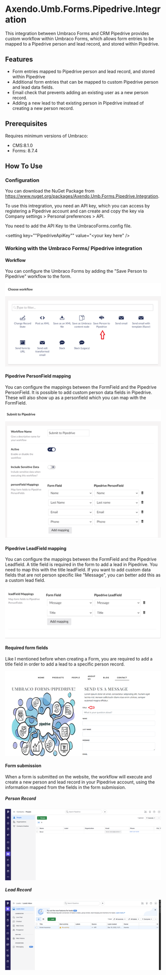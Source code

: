 # Axendo.Umb.Forms.Pipedrive.Integration

This integration between Umbraco Forms and CRM Pipedrive provides custom workflow within Umbraco Forms, which allows form entries to be mapped to a Pipedrive person and lead record,
and stored within Pipedrive.

## Features

- Form entries mapped to Pipedrive person and lead record, and stored within Pipedrive
- Additional form entries that can be mapped to custom Pipedrive person and lead data fields.
- Email check that prevents adding an existing user as a new person record.
- Adding a new lead to that existing person in Pipedrive instead of creating a new person record.

## Prerequisites

Requires minimum versions of Umbraco:

- CMS:8.1.0
- Forms: 8.7.4

## How To Use

### Configuration

You can download the NuGet Package from https://www.nuget.org/packages/Axendo.Umb.Forms.Pipedrive.Integration.

To use this intregration, you need an API key, which you can access by registering a Pipedrive account and can create and copy the key via Company settings > Personal preferences > API.

You need to add the API Key to the UmbracoForms.config file.

<setting key=""PipedriveApiKey"" value="<your key here" />

### Working with the Umbraco Forms/ Pipedrive integration

#### Workflow

You can configure the Umbraco Forms by adding the "Save Person to Pipedrive" workflow to the form.

![Workflow](Axendo.Umb.Forms.Pipedrive.Web.Core/img/Workflow.png?raw=true "Title")

#### Pipedrive PersonField mapping

You can configure the mappings between the FormField and the Pipedrive PersonField. It is possible to add custom person data fields in Pipedrive. These will also show up as
a personfield which you can map with the FormField.

![Personfield mapping](Axendo.Umb.Forms.Pipedrive.Web.Core/img/PersonFieldMapping.png?raw=true "Title")

#### Pipedrive LeadField mapping

You can configure the mappings between the FormField and the Pipedrive Leadfield. A title field is required in the form to add a lead in Pipedrive.
You need to map this with the title leadField. If you want to add custom data fields that are not person specific like "Message", you can better add this as a custom lead field. 

![Personfield mapping](Axendo.Umb.Forms.Pipedrive.Web.Core/img/LeadMapping.png?raw=true "Title")

#### Required form fields

Like I mentioned before when creating a Form, you are required to add a title field in order to add a lead to a specific person record.

![Example Form](Axendo.Umb.Forms.Pipedrive.Web.Core/img/RequiredFormField.png?raw=true "Title")

#### Form submission

When a form is submitted on the website, the workflow will execute and create a new person and lead record in your Pipedrive account, using the information mapped from the fields in the form submission.

##### Person Record

![PersonRecord](Axendo.Umb.Forms.Pipedrive.Web.Core/img/PersonRecord.png?raw=true "Title")

##### Lead Record

![LeadRecord](Axendo.Umb.Forms.Pipedrive.Web.Core/img/LeadRecord.png?raw=true "Title")



